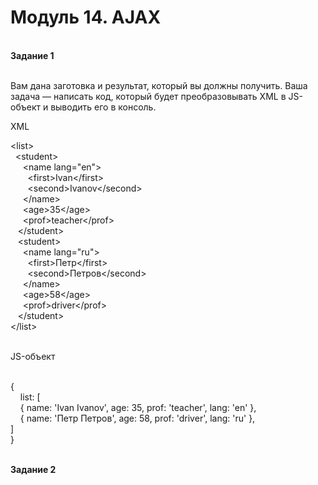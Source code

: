 # Модуль 14. AJAX
<br>
<b>Задание 1</b><br><br>

Вам дана заготовка и результат, который вы должны получить. Ваша задача — написать код, который будет преобразовывать XML в JS-объект и выводить его в консоль.<br>

XML<br>

&lt;list&gt;<br>
  &nbsp;&nbsp;&lt;student&gt;<br>
    &nbsp;&nbsp;&nbsp;&nbsp; &lt;name lang="en"&gt;<br>
      &nbsp;&nbsp;&nbsp;&nbsp;&nbsp;&nbsp; &lt;first&gt;Ivan&lt;/first&gt;<br>
      &nbsp;&nbsp;&nbsp;&nbsp;&nbsp;&nbsp; &lt;second&gt;Ivanov&lt;/second&gt;<br>
    &nbsp;&nbsp;&nbsp;&nbsp; &lt;/name&gt;<br>
    &nbsp;&nbsp;&nbsp;&nbsp; &lt;age&gt;35&lt;/age&gt;<br>
    &nbsp;&nbsp;&nbsp;&nbsp; &lt;prof&gt;teacher&lt;/prof&gt;<br>
  &nbsp;&nbsp; &lt;/student&gt;<br>
  &nbsp;&nbsp; &lt;student&gt;<br>
    &nbsp;&nbsp;&nbsp;&nbsp; &lt;name lang="ru"&gt;<br>
      &nbsp;&nbsp;&nbsp;&nbsp;&nbsp;&nbsp; &lt;first&gt;Петр&lt;/first&gt;<br>
      &nbsp;&nbsp;&nbsp;&nbsp;&nbsp;&nbsp; &lt;second&gt;Петров&lt;/second&gt;<br>
    &nbsp;&nbsp;&nbsp;&nbsp; &lt;/name&gt;<br>
    &nbsp;&nbsp;&nbsp;&nbsp; &lt;age>58&lt;/age&gt;<br>
    &nbsp;&nbsp;&nbsp;&nbsp; &lt;prof>driver&lt;/prof&gt;<br>
  &nbsp;&nbsp; &lt;/student&gt;<br>
&lt;/list&gt;<br><br>

JS-объект<br><br>

{<br>
  &nbsp; &nbsp; list: &#91;<br>
    &nbsp;&nbsp;&nbsp;&nbsp;{ name: 'Ivan Ivanov', age: 35, prof: 'teacher', lang: 'en' },<br>
    &nbsp;&nbsp;&nbsp;&nbsp;{ name: 'Петр Петров', age: 58, prof: 'driver', lang: 'ru' },<br>
  &#93;<br>
}<br><br>


<b>Задание 2</b><br>
